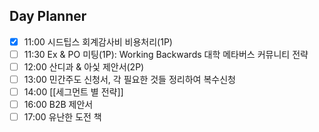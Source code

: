 ## Day Planner
- [x] 11:00 시드팁스 회계감사비 비용처리(1P)
- [ ] 11:30 Ex & PO 미팅(1P): Working Backwards 대학 메타버스 커뮤니티 전략
- [ ] 12:00 산디과 & 아싳 제안서(2P)
- [ ] 13:00 민간주도 신청서, 각 필요한 것들 정리하여 복수신청
- [ ] 14:00 [[세그먼트 별 전략]]
- [ ] 16:00 B2B 제안서
- [ ] 17:00 유난한 도전 책